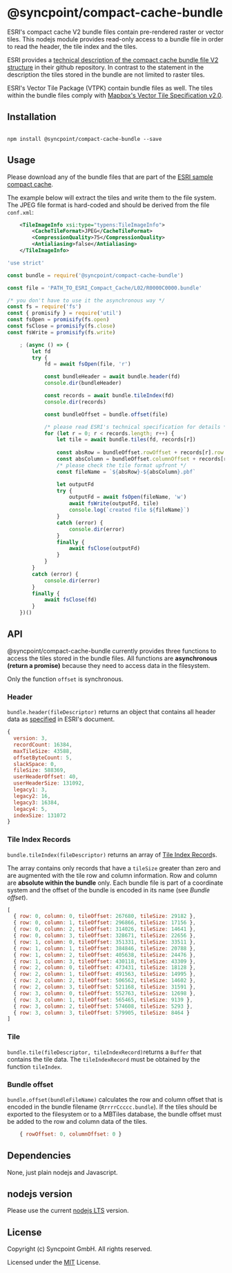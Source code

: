 # @syncpoint/compact-cache-bundle

ESRI's compact cache V2 bundle files contain pre-rendered raster or vector tiles. This nodejs module provides read-only access to a bundle file in order to read the header, the tile index and the tiles.

ESRI provides a [technical description of the compact cache bundle file V2 structure](https://github.com/Esri/raster-tiles-compactcache/blob/master/CompactCacheV2.md) in their github repository. In contrast to the statement in the description the tiles stored in the bundle are not limited to raster tiles. 

ESRI's Vector Tile Package (VTPK) contain bundle files as well. The tiles within the bundle files comply with [Mapbox's Vector Tile Specification v2.0](https://docs.mapbox.com/vector-tiles/specification).

## Installation
```shell

npm install @syncpoint/compact-cache-bundle --save

```

## Usage

Please download any of the bundle files that are part of the [ESRI sample compact cache](https://github.com/Esri/raster-tiles-compactcache/tree/master/sample_cache/_alllayers).

The example below will extract the tiles and write them to the file system. The JPEG file format is hard-coded and should be derived from the file ```conf.xml```:

```xml
    <TileImageInfo xsi:type="typens:TileImageInfo">
        <CacheTileFormat>JPEG</CacheTileFormat>
        <CompressionQuality>75</CompressionQuality>
        <Antialiasing>false</Antialiasing>
    </TileImageInfo>
```

```javascript
'use strict'

const bundle = require('@syncpoint/compact-cache-bundle')

const file = 'PATH_TO_ESRI_Compact_Cache/L02/R0000C0000.bundle'

/* you don't have to use it the asynchronous way */
const fs = require('fs')
const { promisify } = require('util')
const fsOpen = promisify(fs.open)
const fsClose = promisify(fs.close)
const fsWrite = promisify(fs.write)

    ; (async () => {
        let fd
        try {
            fd = await fsOpen(file, 'r')

            const bundleHeader = await bundle.header(fd)
            console.dir(bundleHeader)

            const records = await bundle.tileIndex(fd)
            console.dir(records)

            const bundleOffset = bundle.offset(file)

            /* please read ESRI's technical specification for details */
            for (let r = 0; r < records.length; r++) {
                let tile = await bundle.tiles(fd, records[r])
                
                const absRow = bundleOffset.rowOffset + records[r].row
                const absColumn = bundleOffset.columnOffset + records[r].column
                /* please check the tile format upfront */
                const fileName = `${absRow}-${absColumn}.pbf`

                let outputFd
                try {
                    outputFd = await fsOpen(fileName, 'w')
                    await fsWrite(outputFd, tile)
                    console.log(`created file ${fileName}`)
                }
                catch (error) {
                    console.dir(error)
                }
                finally {
                    await fsClose(outputFd)
                }
            }
        }
        catch (error) {
            console.dir(error)
        }
        finally {
            await fsClose(fd)
        }
    })()
```

## API
@syncpoint/compact-cache-bundle currently provides three functions to access the tiles stored in the bundle files. All functions are __asynchronous (return a promise)__ because they need to access data in the filesystem.

Only the function ```offset``` is synchronous.

### Header
```bundle.header(fileDescriptor)``` returns an object that contains all header data as [specified](https://github.com/Esri/raster-tiles-compactcache/blob/master/CompactCacheV2.md#bundle-header) in ESRI's document.

```javascript
{ 
  version: 3,
  recordCount: 16384,
  maxTileSize: 43588,
  offsetByteCount: 5,
  slackSpace: 0,
  fileSize: 588369,
  userHeaderOffset: 40,
  userHeaderSize: 131092,
  legacy1: 3,
  legacy2: 16,
  legacy3: 16384,
  legacy4: 5,
  indexSize: 131072
}
```

### Tile Index Records
```bundle.tileIndex(fileDescriptor)``` returns an array of [Tile Index Record](https://github.com/Esri/raster-tiles-compactcache/blob/master/CompactCacheV2.md#tile-index-record)s.

The array contains only records that have a ```tileSize``` greater than zero and are augmented with the tile row and column information. Row and column are __absolute within the bundle__ only. Each bundle file is part of a coordinate system and the offset of the bundle is encoded in its name (see _Bundle offset_).

```javascript
[ 
  { row: 0, column: 0, tileOffset: 267680, tileSize: 29182 },
  { row: 0, column: 1, tileOffset: 296866, tileSize: 17156 },
  { row: 0, column: 2, tileOffset: 314026, tileSize: 14641 },
  { row: 0, column: 3, tileOffset: 328671, tileSize: 22656 },
  { row: 1, column: 0, tileOffset: 351331, tileSize: 33511 },
  { row: 1, column: 1, tileOffset: 384846, tileSize: 20788 },
  { row: 1, column: 2, tileOffset: 405638, tileSize: 24476 },
  { row: 1, column: 3, tileOffset: 430118, tileSize: 43309 },
  { row: 2, column: 0, tileOffset: 473431, tileSize: 18128 },
  { row: 2, column: 1, tileOffset: 491563, tileSize: 14995 },
  { row: 2, column: 2, tileOffset: 506562, tileSize: 14602 },
  { row: 2, column: 3, tileOffset: 521168, tileSize: 31591 },
  { row: 3, column: 0, tileOffset: 552763, tileSize: 12698 },
  { row: 3, column: 1, tileOffset: 565465, tileSize: 9139 },
  { row: 3, column: 2, tileOffset: 574608, tileSize: 5293 },
  { row: 3, column: 3, tileOffset: 579905, tileSize: 8464 } 
]
```

### Tile
```bundle.tile(fileDescriptor, tileIndexRecord)```returns a ```Buffer``` that contains the tile data. The ```tileIndexRecord``` must be obtained by the function ```tileIndex```. 

### Bundle offset
```bundle.offset(bundleFileName)``` calculates the row and column offset that is encoded in the bundle filename (```RrrrrCcccc.bundle```). If the tiles should be exported to the filesystem or to a MBTiles database, the bundle offset must be added to the row and column data of the tiles.

```javascript
    { rowOffset: 0, columnOffset: 0 }
```

## Dependencies
None, just plain nodejs and Javascript.

## nodejs version
Please use the current [nodejs LTS](https://nodejs.org/en/) version.

## License

Copyright (c) Syncpoint GmbH. All rights reserved.

Licensed under the [MIT](LICENSE) License.